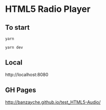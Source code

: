 HTML5 Radio Player
==================
## To start
`yarn`

`yarn dev`

## Local
http://localhost:8080

## GH Pages
http://banzayche.github.io/test_HTML5-Audio/
